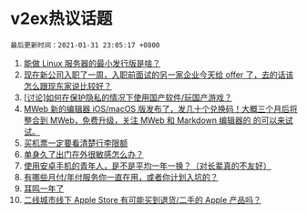 # v2ex热议话题

`最后更新时间：2021-01-31 23:05:17 +0800`

1. [能做 Linux 服务器的最小发行版是啥？](https://www.v2ex.com/t/749947)
1. [现在新公司入职了一周，入职前面试的另一家企业今天给 offer 了，去的话该怎么跟现东家说比较好？](https://www.v2ex.com/t/749929)
1. [[讨论]如何在保护隐私的情况下使用国产软件/玩国产游戏？](https://www.v2ex.com/t/749960)
1. [MWeb 新的编辑器 iOS/macOS 版发布了，发几十个兑换码！大概三个月后将整合到 MWeb，免费升级，关注 MWeb 和 Markdown 编辑器的 的可以来试试。](https://www.v2ex.com/t/749958)
1. [买机票一定要看清楚行李限额](https://www.v2ex.com/t/749949)
1. [单身久了出门在外很敏感怎么办？](https://www.v2ex.com/t/750016)
1. [使用安卓手机的青年人，是不是平均一年一换？（对长辈真的不友好）](https://www.v2ex.com/t/750022)
1. [有哪些月付/年付服务你一直在用，或者你计划入坑的？](https://www.v2ex.com/t/749928)
1. [耳鸣一年了](https://www.v2ex.com/t/749936)
1. [二线城市线下 Apple Store 有可能买到退货/二手的 Apple 产品吗？](https://www.v2ex.com/t/749927)

